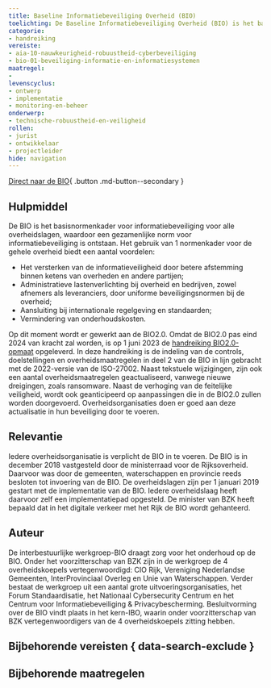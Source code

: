 ```yaml
---
title: Baseline Informatiebeveiliging Overheid (BIO)
toelichting: De Baseline Informatiebeveiliging Overheid (BIO) is het basisnormenkader voor informatiebeveiliging binnen alle overheidslagen (Rijk, gemeenten, provincies en waterschappen). Had voorheen iedere overheidslaag zijn eigen baseline, nu is er met gezamenlijke inspanning 1 BIO voor de gehele overheid.
categorie: 
- handreiking 
vereiste:
- aia-10-nauwkeurigheid-robuustheid-cyberbeveiliging
- bio-01-beveiliging-informatie-en-informatiesystemen
maatregel:
- 
levenscyclus:
- ontwerp
- implementatie
- monitoring-en-beheer
onderwerp:
- technische-robuustheid-en-veiligheid
rollen:
- jurist
- ontwikkelaar
- projectleider
hide: navigation
---
```


<!-- tags -->

[Direct naar de BIO](https://www.digitaleoverheid.nl/overzicht-van-alle-onderwerpen/cybersecurity/bio-en-ensia/baseline-informatiebeveiliging-overheid/){ .button .md-button--secondary }

## Hulpmiddel
De BIO is het basisnormenkader voor informatiebeveiliging voor alle overheidslagen, waardoor een gezamenlijke norm voor informatiebeveiliging is ontstaan. Het gebruik van 1 normenkader voor de gehele overheid biedt een aantal voordelen:

- Het versterken van de informatieveiligheid door betere afstemming binnen ketens van overheden en andere partijen;
- Administratieve lastenverlichting bij overheid en bedrijven, zowel afnemers als leveranciers, door uniforme beveiligingsnormen bij de overheid;
- Aansluiting bij internationale regelgeving en standaarden;
- Vermindering van onderhoudskosten.

Op dit moment wordt er gewerkt aan de BIO2.0. Omdat de BIO2.0 pas eind 2024 van kracht zal worden, is op 1 juni 2023 de [handreiking BIO2.0-opmaat](https://bio-overheid.nl/category/producten?product=Handreiking_BIO2_0_opmaat) opgeleverd. In deze handreiking is de indeling van de controls, doelstellingen en overheidsmaatregelen in deel 2 van de BIO in lijn gebracht met de 2022-versie van de ISO-27002. Naast tekstuele wijzigingen, zijn ook een aantal overheidsmaatregelen geactualiseerd, vanwege nieuwe dreigingen, zoals ransomware. Naast de verhoging van de feitelijke veiligheid, wordt ook geanticipeerd op aanpassingen die in de BIO2.0 zullen worden doorgevoerd. Overheidsorganisaties doen er goed aan deze actualisatie in hun beveiliging door te voeren.



## Relevantie
Iedere overheidsorganisatie is verplicht de BIO in te voeren. De BIO is in december 2018 vastgesteld door de ministerraad voor de Rijksoverheid. Daarvoor was door de gemeenten, waterschappen en provincie reeds besloten tot invoering van de BIO. De overheidslagen zijn per 1 januari 2019 gestart met de implementatie van de BIO. Iedere overheidslaag heeft daarvoor zelf een implementatiepad opgesteld. De minister van BZK heeft bepaald dat in het digitale verkeer met het Rijk de BIO wordt gehanteerd.


## Auteur
De interbestuurlijke werkgroep-BIO draagt zorg voor het onderhoud op de BIO. Onder het voorzitterschap van BZK zijn in de werkgroep de 4 overheidskoepels vertegenwoordigd: CIO Rijk, Vereniging Nederlandse Gemeenten, InterProvinciaal Overleg en Unie van Waterschappen. Verder bestaat de werkgroep uit een aantal grote uitvoeringsorganisaties, het Forum Standaardisatie, het Nationaal Cybersecurity Centrum en het Centrum voor Informatiebeveiliging & Privacybescherming. Besluitvorming over de BIO vindt plaats in het kern-IBO, waarin onder voorzitterschap van BZK vertegenwoordigers van de 4 overheidskoepels zitting hebben.

## Bijbehorende vereisten { data-search-exclude }

<!-- list_vereisten_on_maatregelen_page -->

## Bijbehorende maatregelen

<!-- list_maatregelen_on_hulpmiddelen_page -->